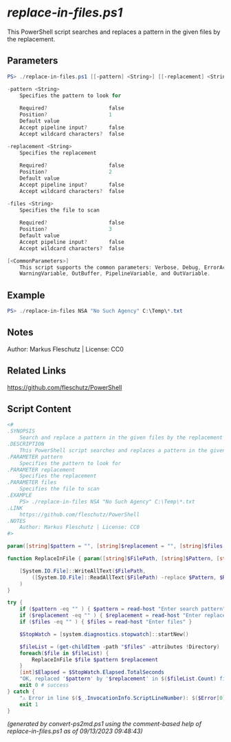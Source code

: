 *replace-in-files.ps1*
================

This PowerShell script searches and replaces a pattern in the given files by the replacement.

Parameters
----------
```powershell
PS> ./replace-in-files.ps1 [[-pattern] <String>] [[-replacement] <String>] [[-files] <String>] [<CommonParameters>]

-pattern <String>
    Specifies the pattern to look for
    
    Required?                    false
    Position?                    1
    Default value                
    Accept pipeline input?       false
    Accept wildcard characters?  false

-replacement <String>
    Specifies the replacement
    
    Required?                    false
    Position?                    2
    Default value                
    Accept pipeline input?       false
    Accept wildcard characters?  false

-files <String>
    Specifies the file to scan
    
    Required?                    false
    Position?                    3
    Default value                
    Accept pipeline input?       false
    Accept wildcard characters?  false

[<CommonParameters>]
    This script supports the common parameters: Verbose, Debug, ErrorAction, ErrorVariable, WarningAction, 
    WarningVariable, OutBuffer, PipelineVariable, and OutVariable.
```

Example
-------
```powershell
PS> ./replace-in-files NSA "No Such Agency" C:\Temp\*.txt

```

Notes
-----
Author: Markus Fleschutz | License: CC0

Related Links
-------------
https://github.com/fleschutz/PowerShell

Script Content
--------------
```powershell
<#
.SYNOPSIS
	Search and replace a pattern in the given files by the replacement
.DESCRIPTION
	This PowerShell script searches and replaces a pattern in the given files by the replacement.
.PARAMETER pattern
	Specifies the pattern to look for
.PARAMETER replacement
	Specifies the replacement
.PARAMETER files
	Specifies the file to scan
.EXAMPLE
	PS> ./replace-in-files NSA "No Such Agency" C:\Temp\*.txt
.LINK
	https://github.com/fleschutz/PowerShell
.NOTES
	Author: Markus Fleschutz | License: CC0
#>

param([string]$pattern = "", [string]$replacement = "", [string]$files = "")

function ReplaceInFile { param([string]$FilePath, [string]$Pattern, [string]$Replacement)

    [System.IO.File]::WriteAllText($FilePath,
        ([System.IO.File]::ReadAllText($FilePath) -replace $Pattern, $Replacement)
    )
}

try {
	if ($pattern -eq "" ) { $pattern = read-host "Enter search pattern" }
	if ($replacement -eq "" ) { $replacement = read-host "Enter replacement" }
	if ($files -eq "" ) { $files = read-host "Enter files" }

	$StopWatch = [system.diagnostics.stopwatch]::startNew()

	$fileList = (get-childItem -path "$files" -attributes !Directory)
	foreach($file in $fileList) {
		ReplaceInFile $file $pattern $replacement
	}
	[int]$Elapsed = $StopWatch.Elapsed.TotalSeconds
	"OK, replaced '$pattern' by '$replacement' in $($fileList.Count) files in $Elapsed sec."
	exit 0 # success
} catch {
	"⚠️ Error in line $($_.InvocationInfo.ScriptLineNumber): $($Error[0])"
	exit 1
}
```

*(generated by convert-ps2md.ps1 using the comment-based help of replace-in-files.ps1 as of 09/13/2023 09:48:43)*
